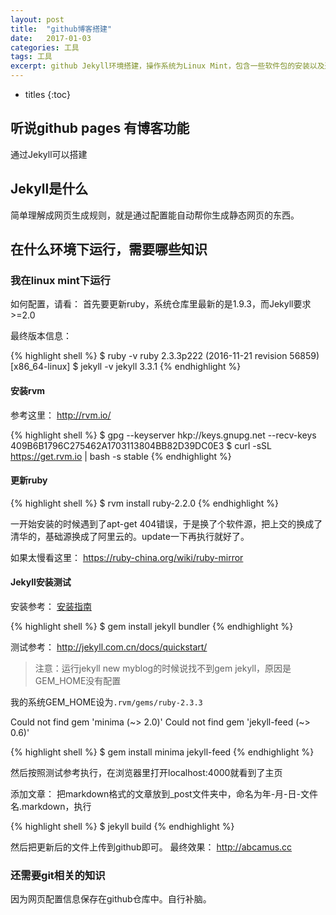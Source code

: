 ```yaml
---
layout:	post
title:	"github博客搭建"
date:	2017-01-03
categories:	工具
tags: 工具
excerpt: github Jekyll环境搭建，操作系统为Linux Mint，包含一些软件包的安装以及遇到的问题。
---
```

* titles
{:toc}

## 听说github pages 有博客功能
通过Jekyll可以搭建

## Jekyll是什么
简单理解成网页生成规则，就是通过配置能自动帮你生成静态网页的东西。

## 在什么环境下运行，需要哪些知识

### 我在linux mint下运行
如何配置，请看：
首先要更新ruby，系统仓库里最新的是1.9.3，而Jekyll要求>=2.0

最终版本信息：

{% highlight shell %}
$ ruby -v
ruby 2.3.3p222 (2016-11-21 revision 56859) [x86_64-linux]
$ jekyll -v
jekyll 3.3.1
{% endhighlight %}

#### 安装rvm 

参考这里： http://rvm.io/

{% highlight shell %}
$ gpg --keyserver hkp://keys.gnupg.net --recv-keys 409B6B1796C275462A1703113804BB82D39DC0E3
$ curl -sSL https://get.rvm.io | bash -s stable
{% endhighlight %}

#### 更新ruby

{% highlight shell %}
$ rvm install ruby-2.2.0
{% endhighlight %}

一开始安装的时候遇到了apt-get 404错误，于是换了个软件源，把上交的换成了清华的，基础源换成了阿里云的。update一下再执行就好了。

如果太慢看这里： https://ruby-china.org/wiki/ruby-mirror


#### Jekyll安装测试

安装参考： [安装指南]

{% highlight shell %}
$ gem install jekyll bundler
{% endhighlight %}

测试参考： http://jekyll.com.cn/docs/quickstart/

>注意：运行jekyll new myblog的时候说找不到gem jekyll，原因是GEM_HOME没有配置

我的系统GEM_HOME设为`.rvm/gems/ruby-2.3.3`

Could not find gem 'minima (~> 2.0)'
Could not find gem 'jekyll-feed (~> 0.6)'

{% highlight shell %}
$ gem install minima jekyll-feed
{% endhighlight %}

然后按照测试参考执行，在浏览器里打开localhost:4000就看到了主页

添加文章：
把markdown格式的文章放到_post文件夹中，命名为年-月-日-文件名.markdown，执行

{% highlight shell %}
$ jekyll build
{% endhighlight %}

然后把更新后的文件上传到github即可。
最终效果： http://abcamus.cc

### 还需要git相关的知识
因为网页配置信息保存在github仓库中。自行补脑。

[安装指南]: http://jekyll.com.cn/docs/installation/
